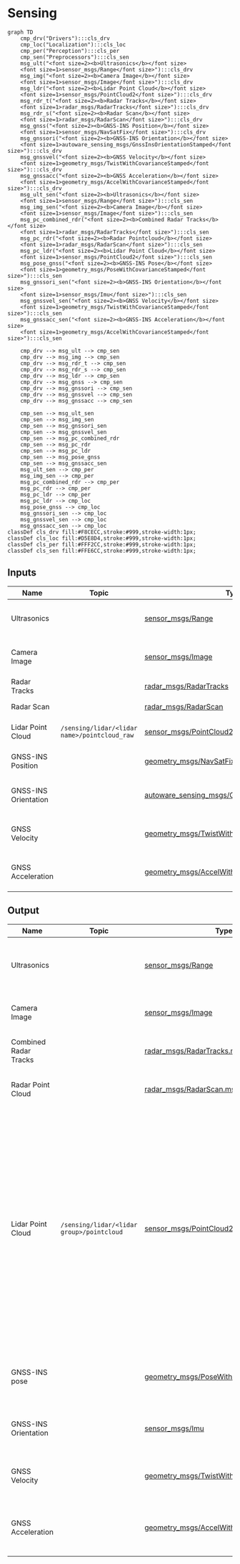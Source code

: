 # Sensing

```mermaid
graph TD
    cmp_drv("Drivers"):::cls_drv
    cmp_loc("Localization"):::cls_loc
    cmp_per("Perception"):::cls_per
    cmp_sen("Preprocessors"):::cls_sen
    msg_ult("<font size=2><b>Ultrasonics</b></font size>
    <font size=1>sensor_msgs/Range</font size>"):::cls_drv
    msg_img("<font size=2><b>Camera Image</b></font size>
    <font size=1>sensor_msgs/Image</font size>"):::cls_drv
    msg_ldr("<font size=2><b>Lidar Point Cloud</b></font size>
    <font size=1>sensor_msgs/PointCloud2</font size>"):::cls_drv
    msg_rdr_t("<font size=2><b>Radar Tracks</b></font size>
    <font size=1>radar_msgs/RadarTracks</font size>"):::cls_drv
    msg_rdr_s("<font size=2><b>Radar Scan</b></font size>
    <font size=1>radar_msgs/RadarScan</font size>"):::cls_drv
    msg_gnss("<font size=2><b>GNSS-INS Position</b></font size>
    <font size=1>sensor_msgs/NavSatFix</font size>"):::cls_drv
    msg_gnssori("<font size=2><b>GNSS-INS Orientation</b></font size>
    <font size=1>autoware_sensing_msgs/GnssInsOrientationStamped</font size>"):::cls_drv
    msg_gnssvel("<font size=2><b>GNSS Velocity</b></font size>
    <font size=1>geometry_msgs/TwistWithCovarianceStamped</font size>"):::cls_drv
    msg_gnssacc("<font size=2><b>GNSS Acceleration</b></font size>
    <font size=1>geometry_msgs/AccelWithCovarianceStamped</font size>"):::cls_drv
    msg_ult_sen("<font size=2><b>Ultrasonics</b></font size>
    <font size=1>sensor_msgs/Range</font size>"):::cls_sen
    msg_img_sen("<font size=2><b>Camera Image</b></font size>
    <font size=1>sensor_msgs/Image</font size>"):::cls_sen
    msg_pc_combined_rdr("<font size=2><b>Combined Radar Tracks</b></font size>
    <font size=1>radar_msgs/RadarTracks</font size>"):::cls_sen
    msg_pc_rdr("<font size=2><b>Radar Pointcloud</b></font size>
    <font size=1>radar_msgs/RadarScan</font size>"):::cls_sen
    msg_pc_ldr("<font size=2><b>Lidar Point Cloud</b></font size>
    <font size=1>sensor_msgs/PointCloud2</font size>"):::cls_sen
    msg_pose_gnss("<font size=2><b>GNSS-INS Pose</b></font size>
    <font size=1>geometry_msgs/PoseWithCovarianceStamped</font size>"):::cls_sen
    msg_gnssori_sen("<font size=2><b>GNSS-INS Orientation</b></font size>
    <font size=1>sensor_msgs/Imu</font size>"):::cls_sen
    msg_gnssvel_sen("<font size=2><b>GNSS Velocity</b></font size>
    <font size=1>geometry_msgs/TwistWithCovarianceStamped</font size>"):::cls_sen
    msg_gnssacc_sen("<font size=2><b>GNSS-INS Acceleration</b></font size>
    <font size=1>geometry_msgs/AccelWithCovarianceStamped</font size>"):::cls_sen

    cmp_drv --> msg_ult --> cmp_sen
    cmp_drv --> msg_img --> cmp_sen
    cmp_drv --> msg_rdr_t --> cmp_sen
    cmp_drv --> msg_rdr_s --> cmp_sen
    cmp_drv --> msg_ldr --> cmp_sen
    cmp_drv --> msg_gnss --> cmp_sen
    cmp_drv --> msg_gnssori --> cmp_sen
    cmp_drv --> msg_gnssvel --> cmp_sen
    cmp_drv --> msg_gnssacc --> cmp_sen

    cmp_sen --> msg_ult_sen
    cmp_sen --> msg_img_sen
    cmp_sen --> msg_gnssori_sen
    cmp_sen --> msg_gnssvel_sen
    cmp_sen --> msg_pc_combined_rdr
    cmp_sen --> msg_pc_rdr
    cmp_sen --> msg_pc_ldr
    cmp_sen --> msg_pose_gnss
    cmp_sen --> msg_gnssacc_sen
    msg_ult_sen --> cmp_per
    msg_img_sen --> cmp_per
    msg_pc_combined_rdr --> cmp_per
    msg_pc_rdr --> cmp_per
    msg_pc_ldr --> cmp_per
    msg_pc_ldr --> cmp_loc
    msg_pose_gnss --> cmp_loc
    msg_gnssori_sen --> cmp_loc
    msg_gnssvel_sen --> cmp_loc
    msg_gnssacc_sen --> cmp_loc
classDef cls_drv fill:#F8CECC,stroke:#999,stroke-width:1px;
classDef cls_loc fill:#D5E8D4,stroke:#999,stroke-width:1px;
classDef cls_per fill:#FFF2CC,stroke:#999,stroke-width:1px;
classDef cls_sen fill:#FFE6CC,stroke:#999,stroke-width:1px;
```

## Inputs

| Name                 | Topic | Type                                                                                                                                                                     | Description                                 |
| -------------------- | ----- | ------------------------------------------------------------------------------------------------------------------------------------------------------------------------ | ------------------------------------------- |
| Ultrasonics          |       | [sensor_msgs/Range](https://github.com/ros2/common_interfaces/blob/rolling/sensor_msgs/msg/Range.msg)                                                                    | Distance data from ultrasonic radar driver. |
| Camera Image         |       | [sensor_msgs/Image](https://github.com/ros2/common_interfaces/blob/rolling/sensor_msgs/msg/Image.msg)                                                                    | Image data from camera driver.              |
| Radar Tracks         |       | [radar_msgs/RadarTracks](https://github.com/ros-perception/radar_msgs/blob/ros2/msg/RadarTracks.msg)                                                                     | Tracks from radar driver.                   |
| Radar Scan           |       | [radar_msgs/RadarScan](https://github.com/ros-perception/radar_msgs/blob/ros2/msg/RadarScan.msg)                                                                         | Scan from radar driver.                     |
| Lidar Point Cloud    |  `/sensing/lidar/<lidar name>/pointcloud_raw` | [sensor_msgs/PointCloud2](https://github.com/ros2/common_interfaces/blob/rolling/sensor_msgs/msg/PointCloud2.msg)                                                        | Pointcloud from lidar driver.               |
| GNSS-INS Position    |       | [geometry_msgs/NavSatFix](https://github.com/ros2/common_interfaces/blob/rolling/sensor_msgs/msg/NavSatFix.msg)                                                          | Initial pose from GNSS driver.              |
| GNSS-INS Orientation |       | [autoware_sensing_msgs/GnssInsOrientationStamped](https://github.com/autowarefoundation/autoware_msgs/blob/main/autoware_sensing_msgs/msg/GnssInsOrientationStamped.msg) | Initial orientation from GNSS driver.       |
| GNSS Velocity        |       | [geometry_msgs/TwistWithCovarianceStamped](https://github.com/ros2/common_interfaces/blob/rolling/geometry_msgs/msg/TwistWithCovarianceStamped.msg)                      | Initial velocity from GNSS driver.          |
| GNSS Acceleration    |       | [geometry_msgs/AccelWithCovarianceStamped](https://github.com/ros2/common_interfaces/blob/rolling/geometry_msgs/msg/AccelWithCovarianceStamped.msg)                      | Initial acceleration from GNSS driver.      |

## Output

| Name                  | Topic | Type                                                                                                                                                | Description                                                                    |
| --------------------- | ----- | --------------------------------------------------------------------------------------------------------------------------------------------------- | ------------------------------------------------------------------------------ |
| Ultrasonics           |       | [sensor_msgs/Range](https://github.com/ros2/common_interfaces/blob/rolling/sensor_msgs/msg/Range.msg)                                               | Distance data from ultrasonic radar. Used by the Perception.                   |
| Camera Image          |       | [sensor_msgs/Image](https://github.com/ros2/common_interfaces/blob/rolling/sensor_msgs/msg/Image.msg)                                               | Image data from camera. Used by the Perception.                                |
| Combined Radar Tracks |       | [radar_msgs/RadarTracks.msg](https://github.com/ros-perception/radar_msgs/blob/ros2/msg/RadarTracks.msg)                                            | Radar tracks from radar. Used by the Perception.                               |
| Radar Point Cloud     |       | [radar_msgs/RadarScan.msg](https://github.com/ros-perception/radar_msgs/blob/ros2/msg/RadarScan.msg)                                                | Pointcloud from radar. Used by the Perception.                                 |
| Lidar Point Cloud     | `/sensing/lidar/<lidar group>/pointcloud` | [sensor_msgs/PointCloud2](https://github.com/ros2/common_interfaces/blob/rolling/sensor_msgs/msg/PointCloud2.msg)                                   | Lidar pointcloud after preprocessing. Used by the Perception and Localization. `<lidar group>` is a unique name for identifying each LiDAR or the group name when multiple LiDARs are combined. Specifically, the concatenated point cloud of all LiDARs is assigned the `<lidar group>` name `concatenated`.|
| GNSS-INS pose         |       | [geometry_msgs/PoseWithCovarianceStamped](https://github.com/ros2/common_interfaces/blob/rolling/geometry_msgs/msg/PoseWithCovarianceStamped.msg)   | Initial pose of the ego vehicle from GNSS. Used by the Localization.           |
| GNSS-INS Orientation  |       | [sensor_msgs/Imu](https://github.com/ros2/common_interfaces/blob/rolling/sensor_msgs/msg/Imu.msg)                                                   | Orientation info from GNSS. Used by the Localization.                          |
| GNSS Velocity         |       | [geometry_msgs/TwistWithCovarianceStamped](https://github.com/ros2/common_interfaces/blob/rolling/geometry_msgs/msg/TwistWithCovarianceStamped.msg) | Velocity of the ego vehicle from GNSS. Used by the Localization.               |
| GNSS Acceleration     |       | [geometry_msgs/AccelWithCovarianceStamped](https://github.com/ros2/common_interfaces/blob/rolling/geometry_msgs/msg/AccelWithCovarianceStamped.msg) | Acceleration of the ego vehicle from GNSS. Used by the Localization.           |
